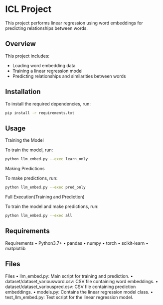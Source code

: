 # ICL Project

This project performs linear regression using word embeddings for predicting relationships between words.

## Overview

This project includes:
- Loading word embedding data
- Training a linear regression model
- Predicting relationships and similarities between words

## Installation

To install the required dependencies, run:
```bash
pip install -r requirements.txt

```

## Usage

Training the Model

To train the model, run:
```bash
python llm_embed.py --exec learn_only
```

Making Predictions

To make predictions, run:
```bash
python llm_embed.py --exec pred_only
```

Full Execution(Training and Prediction)

To train the model and make predictions, run:
```bash
python llm_embed.py --exec all
```

## Requirements

Requirements
	•	Python3.7+
	•	pandas
	•	numpy
	•	torch
	•	scikit-learn
	•	matplotlib


 ## Files

Files
	•	llm_embed.py: Main script for training and prediction.
	•	dataset/dataset_variousword.csv: CSV file containing word embeddings.
	•	dataset/dataset_variouspred.csv: CSV file containing prediction embeddings.
	•	models.py: Contains the linear regression model class.
	•	test_llm_embed.py: Test script for the linear regression model.
